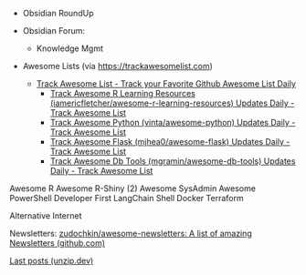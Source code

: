 - Obsidian RoundUp
- Obsidian Forum:
	- Knowledge Mgmt

- Awesome Lists (via https://trackawesomelist.com)
	- [Track Awesome List - Track your Favorite Github Awesome List Daily](https://www.trackawesomelist.com/)
		- [Track Awesome R Learning Resources (iamericfletcher/awesome-r-learning-resources) Updates Daily - Track Awesome List](https://www.trackawesomelist.com/iamericfletcher/awesome-r-learning-resources/)
		- [Track Awesome Python (vinta/awesome-python) Updates Daily - Track Awesome List](https://www.trackawesomelist.com/vinta/awesome-python/)
		- [Track Awesome Flask (mjhea0/awesome-flask) Updates Daily - Track Awesome List](https://www.trackawesomelist.com/mjhea0/awesome-flask/)
		- [Track Awesome Db Tools (mgramin/awesome-db-tools) Updates Daily - Track Awesome List](https://www.trackawesomelist.com/mgramin/awesome-db-tools/)


Awesome R
Awesome R-Shiny (2)
Awesome SysAdmin
Awesome PowerShell
Developer First
LangChain
Shell
Docker
Terraform

Alternative Internet

Newsletters: [zudochkin/awesome-newsletters: A list of amazing Newsletters (github.com)](https://github.com/zudochkin/awesome-newsletters)

[Last posts (unzip.dev)](https://unzip.dev/archive/)